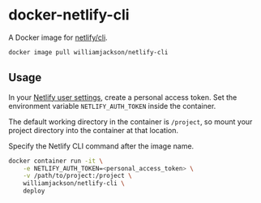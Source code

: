 # docker-netlify-cli

A Docker image for [netlify/cli][a].

[a]: https://github.com/netlify/cli

```sh
docker image pull williamjackson/netlify-cli
```

## Usage

In your [Netlify user settings][b], create a personal access token. Set the environment variable `NETLIFY_AUTH_TOKEN`
inside the container.

[b]: https://app.netlify.com/user/applications

The default working directory in the container is `/project`, so mount your project directory into the container at that
location.

Specify the Netlify CLI command after the image name.

```sh
docker container run -it \
    -e NETLIFY_AUTH_TOKEN=<personal_access_token> \
    -v /path/to/project:/project \
    williamjackson/netlify-cli \
    deploy
```
